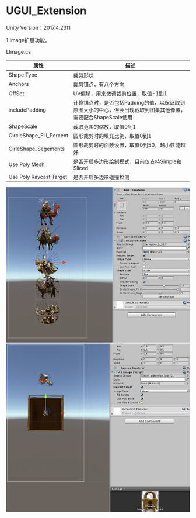 # UGUI_Extension

Unity Version：2017.4.23f1

1.Image扩展功能。 

 LImage.cs  

|属性|描述|
--|--|
|Shape Type |裁剪形状|  
|Anchors | 裁剪锚点，有八个方向|  
|OffSet |UV偏移，用来微调裁剪位置，取值-1到1 |  
|includePadding |计算锚点时，是否包括Padding的值，以保证取到原图大小的中心，但会出现截取到图集其他像素，需要配合ShapeScale使用 |  
|ShapeScale |截取范围的缩放，取值0到1 |  
|CircleShape_Fill_Percent |圆形裁剪时的填充比例，取值0到1 |  
|CirleShape_Segements |圆形裁剪时的面数设置，取值0到50，越小性能越好 | 
|Use Poly Mesh |是否开启多边形绘制模式，目前仅支持Simple和Sliced |  
|Use Poly Raycast Target | 是否开启多边形碰撞检测 |    

![Image text](img-folder/LImage/LImageEditor_Shape.png)
![Image text](img-folder/LImage/LImage_PolyMesh.png)
